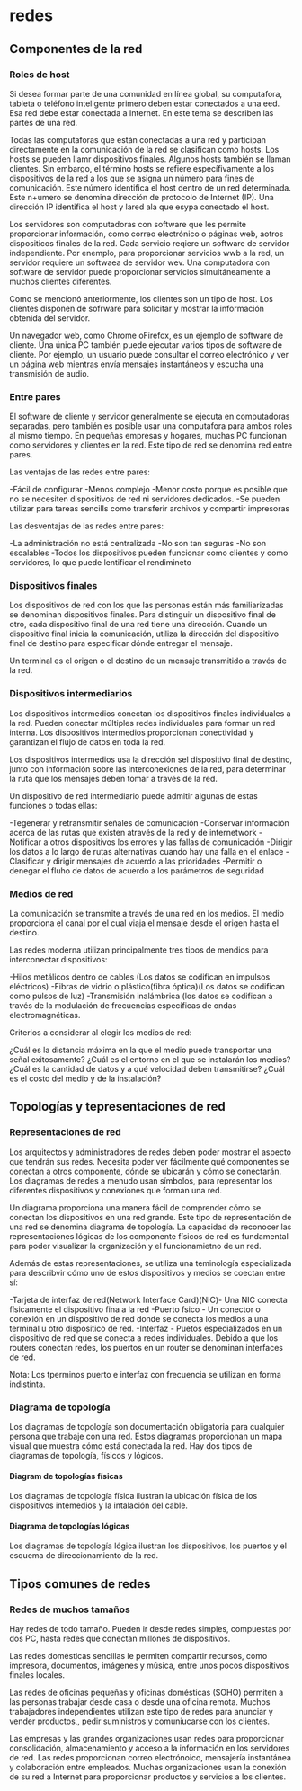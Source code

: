 # redes

## Componentes de la red

### Roles de host

Si desea formar parte de una comunidad en línea global, su computafora, tableta o teléfono inteligente primero deben estar conectados a una eed. Esa red debe estar conectada a Internet. En este tema se describen las partes de una red.

Todas las computaforas que están conectadas a una red y participan directamente en la comunicación de la red se clasifican como hosts. Los hosts se pueden llamr dispositivos finales. Algunos hosts también se llaman clientes. Sin embargo, el término hosts se refiere específivamente a los dispositivos de la red a los que se asigna un número para fines de comunicación. Este número identifica el host dentro de un red determinada. Este n+umero se denomina dirección de protocolo de Internet (IP). Una dirección IP identifica el host y lared ala que esypa conectado el host.

Los servidores son computadoras con software que les permite proporcionar información, como correo electrónico o páginas web, aotros dispositicos finales de la red. Cada servicio reqiere un software de servidor independiente. Por enemplo, para proporcionar servicios wwb a la red, un servidor requiere un softwaea de servidor wev. Una computadora con software de servidor puede proporcionar servicios simultáneamente a muchos clientes diferentes.

Como se mencionó anteriormente, los clientes son un tipo de host. Los clientes disponen de sofrware para solicitar y mostrar la información obtenida del servidor.

Un navegador web, como Chrome oFirefox, es un ejemplo de software de cliente. Una única PC también puede ejecutar varios tipos de software de cliente. Por ejemplo, un usuario puede consultar el correo electrónico y ver un página web mientras envía mensajes instantáneos y escucha una transmisión de audio.

### Entre pares

El software de cliente y servidor generalmente se ejecuta en computadoras separadas, pero también es posible usar una computafora para ambos roles al mismo tiempo. En pequeñas empresas y hogares, muchas PC funcionan como servidores y clientes en la red. Este tipo de red se denomina red entre pares.

Las ventajas de las redes entre pares:

-Fácil de configurar
-Menos complejo
-Menor costo porque es posible que no se necesiten dispositivos de red ni servidores dedicados.
-Se pueden utilizar para tareas sencills como transferir archivos y compartir impresoras

Las desventajas de las redes entre pares:

-La administración no está centralizada
-No son tan seguras
-No son escalables
-Todos los dispositivos pueden funcionar como clientes y como servidores, lo que puede lentificar el rendimineto

### Dispositivos finales

Los dispositivos de red con los que las personas están más familiarizadas se denominan dispositivos finales. Para distinguir un dispositivo final de otro, cada dispositivo final de una red tiene una dirección. Cuando un dispositivo final inicia la comunicación, utiliza la dirección del dispositivo final de destino para especificar dónde entregar el mensaje.

Un terminal es el origen o el destino de un mensaje transmitido a través de la red.

### Dispositivos intermediarios

Los dispositivos intermedios conectan los dispositivos finales individuales a la red. Pueden conectar múltiples redes individuales para formar un red interna. Los dispositivos intermedios proporcionan conectividad y garantizan el flujo de datos en toda la red.

Los dispositivos intermedios usa la dirección sel dispositivo final de destino, junto con información sobre las interconexiones de la red, para determinar la ruta que los mensajes deben tomar a través de la red.

Un dispositivo de red intermediario puede admitir algunas de estas funciones o todas ellas:

-Tegenerar y retransmitir señales de comunicación
-Conservar información acerca de las rutas que existen através de la red y de internetwork
-Notificar a otros dispositivos los errores y las fallas de comunicación
-Dirigir los datos a lo largo de rutas alternativas cuando hay una falla en el enlace
-Clasificar y dirigir mensajes de acuerdo a las prioridades
-Permitir o denegar el fluho de datos de acuerdo a los parámetros de seguridad

### Medios de red

La comunicación se transmite a través de una red en los medios. El medio proporciona el canal por el cual viaja el mensaje desde el origen hasta el destino.

Las redes moderna utilizan principalmente tres tipos de mendios para interconectar dispositivos:

-Hilos metálicos dentro de cables (Los datos se codifican en impulsos eléctricos)
-Fibras de vidrio o plástico(fibra óptica)(Los datos se codifican como pulsos de luz)
-Transmisión inalámbrica (los datos se codifican a través de la modulación de frecuencias específicas de ondas electromagnéticas.

Criterios a considerar al elegir los medios de red:

¿Cuál es la distancia máxima en la que el medio puede transportar una señal exitosamente?
¿Cuál es el entorno en el que se instalarán los medios?
¿Cuál es la cantidad de datos y a qué velocidad deben transmitirse?
¿Cuál es el costo del medio y de la instalación?

## Topologías y tepresentaciones de red

### Representaciones de red

Los arquitectos y administradores de redes deben poder mostrar el aspecto que tendrán sus redes. Necesita poder ver fácilmente qué componentes se conectan a otros componente, dónde se ubicarán y cómo se conectarán. Los diagramas de redes a menudo usan símbolos, para representar los diferentes dispositivos y conexiones que forman una red.

Un diagrama proporciona una manera fácil de comprender cómo se conectan los dispositivos en una red grande. Este tipo de representación de una red se denomina diagrama de topología. La capacidad de reconocer las representaciones lógicas de los componente físicos de red es fundamental para poder visualizar la organización y el funcionamietno de un red.

Además de estas representaciones, se utiliza una teminología especializada para describvir cómo uno de estos dispositivos y medios se coectan entre sí:

-Tarjeta de interfaz de red(Network Interface Card)(NIC)- Una NIC conecta físicamente el dispositivo fina a la red
-Puerto fsico - Un conector o conexión en un dispositivo de red donde se conecta los medios a una terminal u otro dispositico de red.
-Interfaz - Puetos especializados en un dispositivo de red que se conecta a redes individuales. Debido a que los routers conectan redes, los puertos en un router se denominan interfaces de red.

Nota: Los tperminos  puerto e interfaz con frecuencia se utilizan en forma indistinta.

### Diagrama de topología

Los diagramas de topología son documentación obligatoria para cualquier persona que trabaje con una red. Estos diagramas proporcionan un mapa visual que muestra cómo está conectada la red. Hay dos tipos de diagramas de topología, físicos y lógicos.

#### Diagram de topologías físicas

Los diagramas de topología física ilustran la ubicación física de los dispositivos intemedios y la intalación del cable.

#### Diagrama de topologías lógicas

Los diagramas de topología lógica ilustran los dispositivos, los puertos y el esquema de direccionamiento de la red.

## Tipos comunes de redes

### Redes de muchos tamaños

Hay redes de todo tamaño. Pueden ir desde redes simples, compuestas por dos PC, hasta redes que conectan millones de dispositivos.

Las redes domésticas sencillas le permiten compartir recursos, como impresora, documentos, imágenes y música, entre unos pocos dispositivos finales locales.

Las redes de oficinas pequeñas y oficinas domésticas (SOHO) permiten a las personas trabajar desde casa o desde una oficina remota. Muchos trabajadores independientes utilizan este tipo de redes para anunciar y vender productos,, pedir suministros y comuniucarse con los clientes.

Las empresas y las grandes organizaciones usan redes para proporcionar consolidación, almacenamiento y acceso a la información en los servidores de red. Las redes proporcionan correo electrónoico, mensajería instantánea y colaboración entre empleados. Muchas organizaciones usan la conexión de su red a Internet para proporcionar productos y servicios a los clientes.

